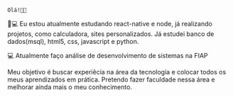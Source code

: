     Olá!👋👋
    
  📓💻  Eu estou atualmente estudando react-native e node, já realizando projetos, como calculadora, sites personalizados.
    Já estudei banco de dados(msql), html5, css, javascript e python.
    
   💻 Atualmente faço análise de desenvolvimento de sistemas na FIAP
   
   Meu objetivo é buscar experiêcia na área da tecnologia e colocar todos os meus aprendizados em prática. Pretendo fazer faculdade nessa área e melhorar ainda mais o meu conhecimento. 
   
  <div>
    <a href="https://github.com/GabrielMoura2004/GabrielHenrique/edit/main/README.md">
        
